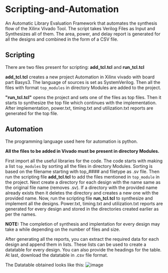 # Scripting-and-Automation
An Automatic Library Evaluation Framework that automates the synthesis flow of the Xilinx Vivado Tool. The script takes Verilog Files as Input and Synthesizes all of them. The area, power, and delay report is generated for all the designs and combined in the form of a CSV file.

## Scripting
There are two files present for scripting: **add_tcl.tcl** and **run_tcl.tcl**

**add_tcl.tcl** creates a new project Automation in Xilinx vivado with board part Basys3. The language of sources is set as SystemVerilog. Then all the files with format `top_modules` in directory Modules are added to the project.

**"run_tcl.tcl"** opens the project and sets one of the files as top files. Then it starts to synthesize the top file which continues with the implementation. After implementation, power.txt, timing.txt and utilization.txt reports are generated for the top file.

## Automation
The programming language used here for automation is python.

**All the files to be added in Vivado must be present in directory Modules.**

First import all the useful libraries for the code. The code starts with making a list `top_modules` by sorting all the files in directory Modules. Sorting is based on the filename starting with top_#### and filetype as .sv file. Then run the scripting file **add_tcl.tcl** to add the files mentioned in `top_module` in the project. Next create a directory for each design with the name same as the original file name (removes .sv). If a directory with the provided name already exists then it deletes the directory and creates a new one with the provided name. Now, run the scripting file **run_tcl.tcl** to synthesize and implement all the designs. Power.txt, timing.txt and utilization.txt reports are generated for every design and stored in the directories created earlier as per the names.

**NOTE:** The completion of synthesis and implentation for every design may take a while depending on the number of files and size.

After generating all the reports, you can extract the required data for each design and append them in lists. These lists can be used to create a datatable for every design. You can also provide the headings for the table. At last, download the datatable in .csv file format.


The Datatable obtained looks like this: 
![image](https://user-images.githubusercontent.com/94683003/221362528-81d27e4f-e18a-4bf7-a465-05f4cc1a9dcc.png)

